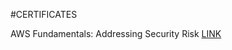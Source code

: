 #CERTIFICATES

AWS Fundamentals: Addressing Security Risk
[LINK](https://coursera.org/share/563eee550a5879880fe1d4675212f0eb)

